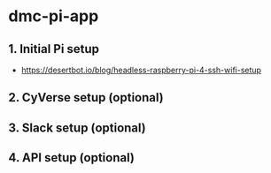 # dmc-pi-app

## 1. Initial Pi setup

- https://desertbot.io/blog/headless-raspberry-pi-4-ssh-wifi-setup

## 2. CyVerse setup (optional)

## 3. Slack setup (optional)

## 4. API setup (optional)
